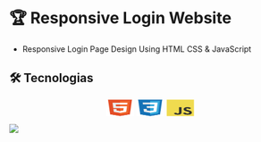 # 🏆 Responsive Login Website
- Responsive Login Page Design Using HTML CSS & JavaScript

## 🛠️ Tecnologias
<p align="center">
  <img align="center" height="30" width="50" alt="html-icon" src="https://github.com/devicons/devicon/blob/master/icons/html5/html5-original.svg">
  <img align="center" height="30" width="50" alt="html-icon" src="https://github.com/devicons/devicon/blob/master/icons/css3/css3-original.svg">
  <img align="center" height ="30" width="50" alt="html-icon" src="https://github.com/devicons/devicon/blob/master/icons/javascript/javascript-original.svg">
</p>

<img src="https://github.com/user-attachments/assets/f068062c-849b-4937-a97c-bba02cae5c51"/>
